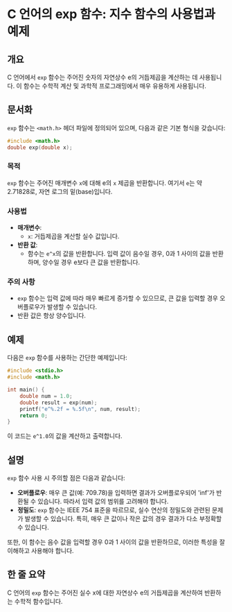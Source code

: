 <!--
Meta Description: # C 언어의 exp 함수: 지수 함수의 사용법과 예제 ## 개요 C 언어에서 `exp` 함수는 주어진 숫자의 자연상수 e의 거듭제곱을 계산하는 데 사용됩니다. 이 함수는 수학적 계산 및 과학적 프로그래밍에서 매우 유용하게 사용됩니다. ## 문서화 `exp` 함수는 `...
Meta Keywords: exp, 함수는, double, 있습니다, 주어진
-->

# C 언어의 exp 함수: 지수 함수의 사용법과 예제

## 개요
C 언어에서 `exp` 함수는 주어진 숫자의 자연상수 e의 거듭제곱을 계산하는 데 사용됩니다. 이 함수는 수학적 계산 및 과학적 프로그래밍에서 매우 유용하게 사용됩니다.

## 문서화
`exp` 함수는 `<math.h>` 헤더 파일에 정의되어 있으며, 다음과 같은 기본 형식을 갖습니다:

```c
#include <math.h>
double exp(double x);
```

### 목적
`exp` 함수는 주어진 매개변수 `x`에 대해 e의 `x` 제곱을 반환합니다. 여기서 `e`는 약 2.71828로, 자연 로그의 밑(base)입니다.

### 사용법
- **매개변수**: 
  - `x`: 거듭제곱을 계산할 실수 값입니다.
- **반환 값**: 
  - 함수는 `e^x`의 값을 반환합니다. 입력 값이 음수일 경우, 0과 1 사이의 값을 반환하며, 양수일 경우 e보다 큰 값을 반환합니다.

### 주의 사항
- `exp` 함수는 입력 값에 따라 매우 빠르게 증가할 수 있으므로, 큰 값을 입력할 경우 오버플로우가 발생할 수 있습니다.
- 반환 값은 항상 양수입니다.

## 예제
다음은 `exp` 함수를 사용하는 간단한 예제입니다:

```c
#include <stdio.h>
#include <math.h>

int main() {
    double num = 1.0;
    double result = exp(num);
    printf("e^%.2f = %.5f\n", num, result);
    return 0;
}
```

이 코드는 `e^1.0`의 값을 계산하고 출력합니다.

## 설명
`exp` 함수 사용 시 주의할 점은 다음과 같습니다:

- **오버플로우**: 매우 큰 값(예: 709.78)을 입력하면 결과가 오버플로우되어 'inf'가 반환될 수 있습니다. 따라서 입력 값의 범위를 고려해야 합니다.
- **정밀도**: `exp` 함수는 IEEE 754 표준을 따르므로, 실수 연산의 정밀도와 관련된 문제가 발생할 수 있습니다. 특히, 매우 큰 값이나 작은 값의 경우 결과가 다소 부정확할 수 있습니다.
  
또한, 이 함수는 음수 값을 입력할 경우 0과 1 사이의 값을 반환하므로, 이러한 특성을 잘 이해하고 사용해야 합니다.

## 한 줄 요약
C 언어의 `exp` 함수는 주어진 실수 x에 대한 자연상수 e의 거듭제곱을 계산하여 반환하는 수학적 함수입니다.